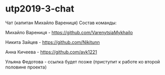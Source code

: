 # utp2019-3-chat
Чат (капитан Михайло Варениця)
Состав команды:


Михайло Варениця - https://github.com/VarenytsiaMykhailo

Никита Зайцев - https://github.com/Nikitunn

Анна Кичеева - https://github.com/avk1221


Ульяна Федотова - ссылка будет позже (приступит к работе ко второй половине проекта)


